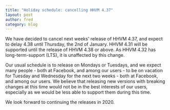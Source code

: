 ```yaml
---
title: "Holiday schedule: cancelling HHVM 4.37"
layout: post
author: fred
category: blog
---
```


We have decided to cancel next weeks' release of HHVM 4.37, and expect to delay
4.38 until Thursday, the 2nd of January. HHVM 4.31 will be supported until the
release of HHVM 4.38 or above. As HHVM 4.32 has long-term-support (LTS), it is
unaffected by this change.

Our usual schedule is to release on Mondays or Tuesdays, and we expect many
people - both at Facebook, and among our users - to be on vacation for Tuesday
and Wednesday for the next two weeks - both at Facebook, and among our users. We
believe that releasing new versions with breaking changes at this time would not
be in the best interests of our users, especially as we would be less able to
support them during this time.

We look forward to continuing the releases in 2020.
